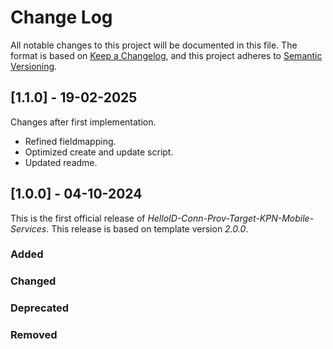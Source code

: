 # Change Log

All notable changes to this project will be documented in this file. The format is based on [Keep a Changelog](https://keepachangelog.com), and this project adheres to [Semantic Versioning](https://semver.org).

## [1.1.0] - 19-02-2025

Changes after first implementation.
- Refined fieldmapping.
- Optimized create and update script.
- Updated readme.

## [1.0.0] - 04-10-2024

This is the first official release of _HelloID-Conn-Prov-Target-KPN-Mobile-Services_. This release is based on template version _2.0.0_.

### Added

### Changed

### Deprecated

### Removed